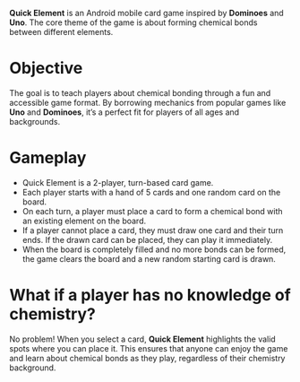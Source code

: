 **Quick Element** is an Android mobile card game inspired by **Dominoes** and **Uno**. The core theme of the game is about forming chemical bonds between different elements.

# Objective
The goal is to teach players about chemical bonding through a fun and accessible game format. By borrowing mechanics from popular games like **Uno** and **Dominoes**, it’s a perfect fit for players of all ages and backgrounds.

# Gameplay
* Quick Element is a 2-player, turn-based card game.
* Each player starts with a hand of 5 cards and one random card on the board.
* On each turn, a player must place a card to form a chemical bond with an existing element on the board.
* If a player cannot place a card, they must draw one card and their turn ends. If the drawn card can be placed, they can play it immediately.
* When the board is completely filled and no more bonds can be formed, the game clears the board and a new random starting card is drawn.

# What if a player has no knowledge of chemistry?
No problem! When you select a card, **Quick Element** highlights the valid spots where you can place it. This ensures that anyone can enjoy the game and learn about chemical bonds as they play, regardless of their chemistry background.

